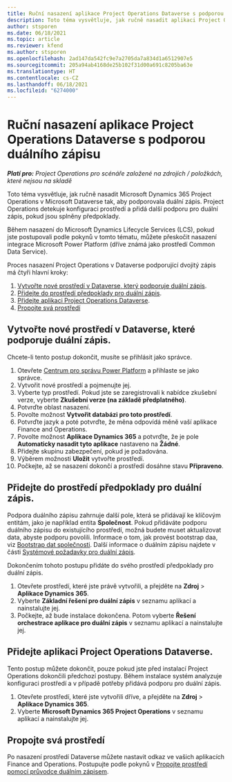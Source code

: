 ```yaml
---
title: Ruční nasazení aplikace Project Operations Dataverse s podporou duálního zápisu
description: Toto téma vysvětluje, jak ručně nasadit aplikaci Project Operations Dataverse tak, aby podporovala duální zápis.
author: stsporen
ms.date: 06/18/2021
ms.topic: article
ms.reviewer: kfend
ms.author: stsporen
ms.openlocfilehash: 2ad147da542fc9e7a2705da7a834d1a6512907e5
ms.sourcegitcommit: 205a94ab4168de25b102f31d00a691c8205ba63e
ms.translationtype: HT
ms.contentlocale: cs-CZ
ms.lasthandoff: 06/18/2021
ms.locfileid: "6274000"
---
```

# <a name="manually-deploy-the-project-operations-dataverse-app-with-dual-write-support"></a>Ruční nasazení aplikace Project Operations Dataverse s podporou duálního zápisu

_**Platí pro:** Project Operations pro scénáře založené na zdrojích / položkách, které nejsou na skladě_

Toto téma vysvětluje, jak ručně nasadit Microsoft Dynamics 365 Project Operations v Microsoft Dataverse tak, aby podporovala duální zápis. Project Operations detekuje konfiguraci prostředí a přidá další podporu pro duální zápis, pokud jsou splněny předpoklady.

Během nasazení do Microsoft Dynamics Lifecycle Services (LCS), pokud jste postupovali podle pokynů v tomto tématu, můžete přeskočit nasazení integrace Microsoft Power Platform (dříve známá jako prostředí Common Data Service).

Proces nasazení Project Operations v Dataverse podporující dvojitý zápis má čtyři hlavní kroky:

1. [Vytvořte nové prostředí v Dataverse, který podporuje duální zápis](#create).
2. [Přidejte do prostředí předpoklady pro duální zápis](#prerequisites).
3. [Přidejte aplikaci Project Operations Dataverse](#dataverse).
4. [Propojte svá prostředí](#link)

## <a name="create-a-new-environment-in-dataverse-that-supports-dual-write"></a><a name="create"></a>Vytvořte nové prostředí v Dataverse, které podporuje duální zápis.

Chcete-li tento postup dokončit, musíte se přihlásit jako správce.

1. Otevřete [Centrum pro správu Power Platform](https://admin.powerplatform.com) a přihlaste se jako správce.
2. Vytvořit nové prostředí a pojmenujte jej.
3. Vyberte typ prostředí. Pokud jste se zaregistrovali k nabídce zkušební verze, vyberte **Zkušební verze (na základě předplatného)**.
4. Potvrďte oblast nasazení.
5. Povolte možnost **Vytvořit databázi pro toto prostředí**. 
6. Potvrďte jazyk a poté potvrďte, že měna odpovídá měně vaší aplikace Finance and Operations.
7. Povolte možnost **Aplikace Dynamics 365** a potvrďte, že je pole **Automaticky nasadit tyto aplikace** nastaveno na **Žádné**.
8. Přidejte skupinu zabezpečení, pokud je požadována.
9. Výběrem možnosti **Uložit** vytvořte prostředí.
10. Počkejte, až se nasazení dokončí a prostředí dosáhne stavu **Připraveno**.

## <a name="add-dual-write-prerequisites-to-the-environment"></a><a name="prerequisites"></a>Přidejte do prostředí předpoklady pro duální zápis.

Podpora duálního zápisu zahrnuje další pole, která se přidávají ke klíčovým entitám, jako je například entita **Společnost**. Pokud přidáváte podporu duálního zápisu do existujícího prostředí, možná budete muset aktualizovat data, abyste podporu povolili. Informace o tom, jak provést bootstrap daa, viz [Bootstrap dat společnosti](/dynamics365/fin-ops-core/dev-itpro/data-entities/dual-write/bootstrap-company-data). Další informace o duálním zápisu najdete v části [Systémové požadavky pro duální zápis](/dynamics365/fin-ops-core/dev-itpro/data-entities/dual-write/dual-write-system-req).

Dokončením tohoto postupu přidáte do svého prostředí předpoklady pro duální zápis.

1. Otevřete prostředí, které jste právě vytvořili, a přejděte na **Zdroj** \> **Aplikace Dynamics 365**.
2. Vyberte **Základní řešení pro duální zápis** v seznamu aplikací a nainstalujte jej.
3. Počkejte, až bude instalace dokončena. Potom vyberte **Řešení orchestrace aplikace pro duální zápis** v seznamu aplikací a nainstalujte jej.

## <a name="add-the-project-operations-dataverse-app"></a><a name="dataverse"></a>Přidejte aplikaci Project Operations Dataverse.

Tento postup můžete dokončit, pouze pokud jste před instalací Project Operations dokončili předchozí postupy. Během instalace systém analyzuje konfiguraci prostředí a v případě potřeby přidává podporu pro duální zápis.

1. Otevřete prostředí, které jste vytvořili dříve, a přejděte na **Zdroj** \> **Aplikace Dynamics 365**.
2. Vyberte **Microsoft Dynamics 365 Project Operations** v seznamu aplikací a nainstalujte jej.

## <a name="link-your-environments"></a><a name="link"></a>Propojte svá prostředí

Po nasazení prostředí Dataverse můžete nastavit odkaz ve vašich aplikacích Finance and Operations. Postupujte podle pokynů v [Propojte prostředí pomocí průvodce duálním zápisem](/dynamics365/fin-ops-core/dev-itpro/data-entities/dual-write/link-your-environment).

